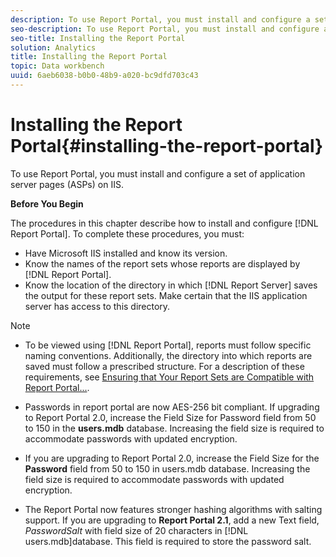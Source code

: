 ```yaml
---
description: To use Report Portal, you must install and configure a set of application server pages (ASPs) on IIS.
seo-description: To use Report Portal, you must install and configure a set of application server pages (ASPs) on IIS.
seo-title: Installing the Report Portal
solution: Analytics
title: Installing the Report Portal
topic: Data workbench
uuid: 6aeb6038-b0b0-48b9-a020-bc9dfd703c43
---
```


# Installing the Report Portal{#installing-the-report-portal}

To use Report Portal, you must install and configure a set of application server pages (ASPs) on IIS.

 **Before You Begin**

The procedures in this chapter describe how to install and configure [!DNL Report Portal]. To complete these procedures, you must:

* Have Microsoft IIS installed and know its version. 
* Know the names of the report sets whose reports are displayed by [!DNL Report Portal]. 
* Know the location of the directory in which [!DNL Report Server] saves the output for these report sets. Make certain that the IIS application server has access to this directory.

>[!NOTE]
>
>* To be viewed using [!DNL Report Portal], reports must follow specific naming conventions. Additionally, the directory into which reports are saved must follow a prescribed structure. For a description of these requirements, see [Ensuring that Your Report Sets are Compatible with Report Portal...](../../../home/c-rpt-oview/c-install-rpt-port/c-rpt-port-user-inter.md#section-2b141e5d198a4bbea455699126c24706). 
>
>* Passwords in report portal are now AES-256 bit compliant. If upgrading to Report Portal 2.0, increase the Field Size for Password field from 50 to 150 in the **users.mdb** database. Increasing the field size is required to accommodate passwords with updated encryption. 
>* If you are upgrading to Report Portal 2.0, increase the Field Size for the **Password** field from 50 to 150 in users.mdb database. Increasing the field size is required to accommodate passwords with updated encryption. 
>* The Report Portal now features stronger hashing algorithms with salting support. If you are upgrading to **Report Portal 2.1**, add a new Text field, *PasswordSalt* with field size of 20 characters in [!DNL users.mdb]database. This field is required to store the password salt. 
>

